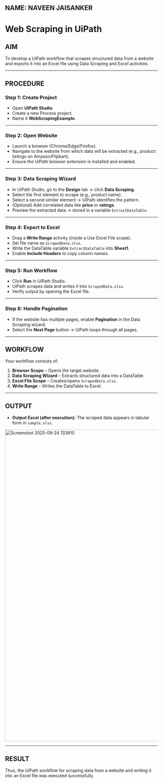 ## NAME: NAVEEN JAISANKER

# Web Scraping in UiPath

## AIM
To develop a UiPath workflow that scrapes structured data from a website and exports it into an Excel file using Data Scraping and Excel activities.

---

## PROCEDURE

### Step 1: Create Project
- Open **UiPath Studio**.  
- Create a new Process project.  
- Name it **WebScrapingExample**.  

---

### Step 2: Open Website
- Launch a browser (Chrome/Edge/Firefox).  
- Navigate to the website from which data will be extracted (e.g., product listings on Amazon/Flipkart).  
- Ensure the UiPath browser extension is installed and enabled.  

---

### Step 3: Data Scraping Wizard
- In UiPath Studio, go to the **Design** tab → click **Data Scraping**.  
- Select the first element to scrape (e.g., product name).  
- Select a second similar element → UiPath identifies the pattern.  
- (Optional) Add correlated data like **price** or **ratings**.  
- Preview the extracted data → stored in a variable `ExtractDataTable`.  

---

### Step 4: Export to Excel
- Drag a **Write Range** activity (inside a Use Excel File scope).  
- Set file name as `ScrapedData.xlsx`.  
- Write the DataTable variable `ExtractDataTable` into **Sheet1**.  
- Enable **Include Headers** to copy column names.  

---

### Step 5: Run Workflow
- Click **Run** in UiPath Studio.  
- UiPath scrapes data and writes it into `ScrapedData.xlsx`.  
- Verify output by opening the Excel file.  

---

### Step 6: Handle Pagination
- If the website has multiple pages, enable **Pagination** in the Data Scraping wizard.  
- Select the **Next Page** button → UiPath loops through all pages.  

---

## WORKFLOW
Your workflow consists of:  
1. **Browser Scope** – Opens the target website.  
2. **Data Scraping Wizard** – Extracts structured data into a DataTable.  
3. **Excel File Scope** – Creates/opens `ScrapedData.xlsx`.  
4. **Write Range** – Writes the DataTable to Excel.  

---

## OUTPUT

- **Output Excel (after execution):** The scraped data appears in tabular form in `sample.xlsx`.
  
<img width="1163" height="1025" alt="Screenshot 2025-09-24 133810" src="https://github.com/user-attachments/assets/a7f99708-9d3b-47c0-b86e-2467e9c1e3cb" />

---

## RESULT
Thus, the UiPath workflow for scraping data from a website and writing it into an Excel file was executed successfully.
